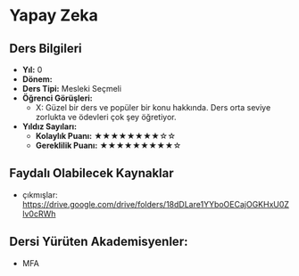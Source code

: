 # Yapay Zeka

## Ders Bilgileri

- **Yıl:** 0
- **Dönem:** 
- **Ders Tipi:** Mesleki Seçmeli
- **Öğrenci Görüşleri:**
  - X: Güzel bir ders ve popüler bir konu hakkında. Ders orta seviye zorlukta ve ödevleri çok şey öğretiyor.
- **Yıldız Sayıları:**
  - **Kolaylık Puanı:** ★★★★★★★★☆☆
  - **Gereklilik Puanı:** ★★★★★★★★★☆


## Faydalı Olabilecek Kaynaklar

- çıkmışlar: https://drive.google.com/drive/folders/18dDLare1YYboOECajOGKHxU0Zlv0cRWh

## Dersi Yürüten Akademisyenler:
- MFA
